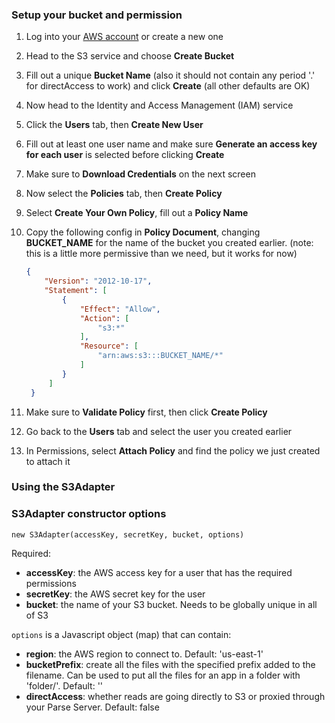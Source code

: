 ### Setup your bucket and permission

1. Log into your [AWS account](https://console.aws.amazon.com/) or create a new one
2. Head to the S3 service and choose **Create Bucket**
3. Fill out a unique **Bucket Name** (also it should not contain any period '.' for directAccess to work) and click **Create** (all other defaults are OK)
4. Now head to the Identity and Access Management (IAM) service
5. Click the **Users** tab, then **Create New User**
6. Fill out at least one user name and make sure **Generate an access key for each user** is selected before clicking **Create**
7. Make sure to **Download Credentials** on the next screen
8. Now select the **Policies** tab, then **Create Policy**
9. Select **Create Your Own Policy**, fill out a **Policy Name**
10. Copy the following config in **Policy Document**, changing **BUCKET_NAME** for the name of the bucket you created earlier. (note: this is a little more permissive than we need, but it works for now)

    ```json
    {
        "Version": "2012-10-17",
        "Statement": [
            {
                "Effect": "Allow",
                "Action": [
                    "s3:*"
                ],
                "Resource": [
                    "arn:aws:s3:::BUCKET_NAME/*"
                ]
            }
         ]
     }
    ```
11. Make sure to **Validate Policy** first, then click **Create Policy**
12. Go back to the **Users** tab and select the user you created earlier
13. In Permissions, select **Attach Policy** and find the policy we just created to attach it

### Using the S3Adapter

### S3Adapter constructor options

``` new S3Adapter(accessKey, secretKey, bucket, options) ```

Required:
* **accessKey**: the AWS access key for a user that has the required permissions
* **secretKey**: the AWS secret key for the user
* **bucket**: the name of your S3 bucket. Needs to be globally unique in all of S3

```options``` is a Javascript object (map) that can contain:
* **region**: the AWS region to connect to. Default: 'us-east-1'
* **bucketPrefix**: create all the files with the specified prefix added to the filename. Can be used to put all the files for an app in a folder with 'folder/'. Default: ''
* **directAccess**: whether reads are going directly to S3 or proxied through your Parse Server. Default: false